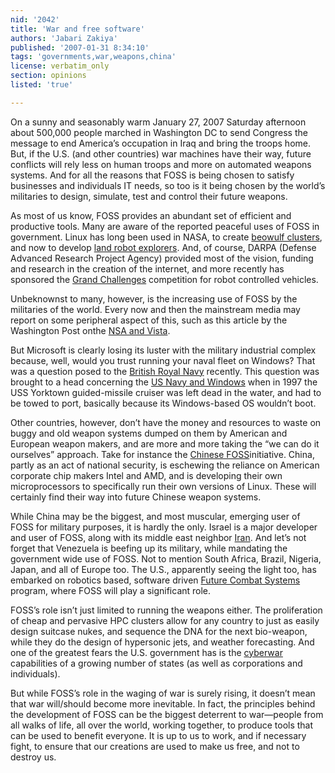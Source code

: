 ```yaml
---
nid: '2042'
title: 'War and free software'
authors: 'Jabari Zakiya'
published: '2007-01-31 8:34:10'
tags: 'governments,war,weapons,china'
license: verbatim_only
section: opinions
listed: 'true'

---
```

On a sunny and seasonably warm January 27, 2007 Saturday afternoon about 500,000 people marched in Washington DC to send Congress the message to end America’s occupation in Iraq and bring the troops home. But, if the U.S. (and other countries) war machines have their way, future conflicts will rely less on human troops and more on automated weapons systems. And for all the reasons that FOSS is being chosen to satisfy businesses and individuals IT needs, so too is it being chosen by the world’s militaries to design, simulate, test and control their future weapons.

As most of us know, FOSS provides an abundant set of efficient and productive tools. Many are aware of the reported peaceful uses of FOSS in government. Linux has long been used in NASA, to create [beowulf clusters](http://www.beowulf.org/), and now to develop [land robot explorers](http://linuxdevices.com/news/NS4892438264.html). And, of course, DARPA (Defense Advanced Research Project Agency) provided most of the vision, funding and research in the creation of the internet, and more recently has sponsored the [Grand Challenges](http://www.grandchallenge.org/) competition for robot controlled vehicles.

Unbeknownst to many, however, is the increasing use of FOSS by the militaries of the world. Every now and then the mainstream media may report on some peripheral aspect of this, such as this article by the Washington Post onthe [NSA and Vista](http://www.washingtonpost.com/wp-dyn/content/article/2007/01/08/AR2007010801352.html).

But Microsoft is clearly losing its luster with the military industrial complex because, well, would you trust running your naval fleet on Windows? That was a question posed to the [British Royal Navy](http://www.theregister.co.uk/2004/09/06/ams_goes_windows_for_warships/) recently. This question was brought to a head concerning the [US Navy and Windows](http://findarticles.com/p/articles/mi_m0FOX/is_15_5/ai_65859250) when in 1997 the USS Yorktown guided-missile cruiser was left dead in the water, and had to be towed to port, basically because its Windows-based OS wouldn’t boot.

Other countries, however, don’t have the money and resources to waste on buggy and old weapon systems dumped on them by American and European weapon makers, and are more and more taking the “we can do it ourselves” approach. Take for instance the [Chinese FOSS](http://www.itwire.com.au/content/view/9003/1090/)initiative. China, partly as an act of national security, is eschewing the reliance on American corporate chip makers Intel and AMD, and is developing their own microprocessors to specifically run their own versions of Linux. These will certainly find their way into future Chinese weapon systems.

While China may be the biggest, and most muscular, emerging user of FOSS for military purposes, it is hardly the only. Israel is a major developer and user of FOSS, along with its middle east neighbor [Iran](http://r0.unctad.org/ecommerce/event_docs/fossem/khansari.pdf). And let’s not forget that Venezuela is beefing up its military, while mandating the government wide use of FOSS. Not to mention South Africa, Brazil, Nigeria, Japan, and all of Europe too. The U.S., apparently seeing the light too, has embarked on robotics based, software driven [Future Combat Systems](http://www.defensetech.org/archives/001092.html) program, where FOSS will play a significant role.

FOSS’s role isn’t just limited to running the weapons either. The proliferation of cheap and pervasive HPC clusters allow for any country to just as easily design suitcase nukes, and sequence the DNA for the next bio-weapon, while they do the design of hypersonic jets, and weather forecasting. And one of the greatest fears the U.S. government has is the [cyberwar](http://www.strategypage.com/htmw/htiw/articles/20060829.aspx) capabilities of a growing number of states (as well as corporations and individuals).

But while FOSS’s role in the waging of war is surely rising, it doesn’t mean that war will/should become more inevitable. In fact, the principles behind the development of FOSS can be the biggest deterrent to war—people from all walks of life, all over the world, working together, to produce tools that can be used to benefit everyone. It is up to us to work, and if necessary fight, to ensure that our creations are used to make us free, and not to destroy us.

